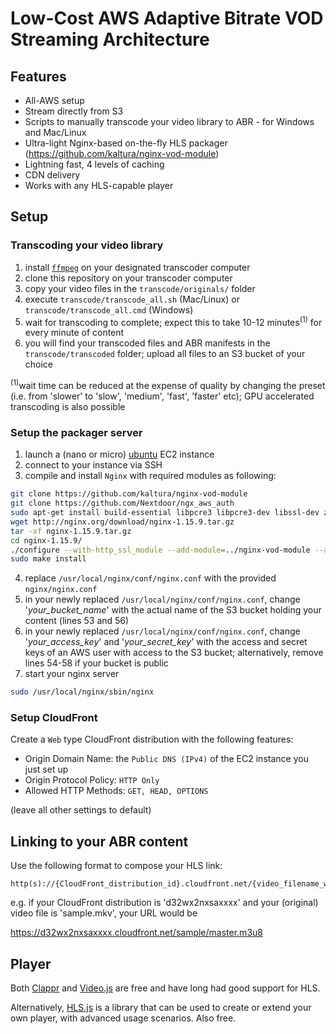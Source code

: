 # Low-Cost AWS Adaptive Bitrate VOD Streaming Architecture

## Features

* All-AWS setup
* Stream directly from S3
* Scripts to manually transcode your video library to ABR - for Windows and Mac/Linux
* Ultra-light Nginx-based on-the-fly HLS packager (https://github.com/kaltura/nginx-vod-module)
* Lightning fast, 4 levels of caching
* CDN delivery
* Works with any HLS-capable player


## Setup

### Transcoding your video library

1. install [`ffmpeg`](http://ffmpeg.org/download.html) on your designated transcoder computer
2. clone this repository on your transcoder computer
3. copy your video files in the `transcode/originals/` folder
4. execute `transcode/transcode_all.sh` (Mac/Linux) or `transcode/transcode_all.cmd` (Windows)
5. wait for transcoding to complete; expect this to take 10-12 minutes<sup>(1)</sup> for every minute of content
6. you will find your transcoded files and ABR manifests in the `transcode/transcoded` folder; upload all files to an S3 bucket of your choice

<sup>(1)</sup>wait time can be reduced at the expense of quality by changing the preset (i.e. from 'slower' to 'slow', 'medium', 'fast', 'faster' etc); GPU accelerated transcoding is also possible

### Setup the packager server

1. launch a (nano or micro) [ubuntu](https://cloud-images.ubuntu.com/locator/ec2) EC2 instance 
2. connect to your instance via SSH
3. compile and install `Nginx` with required modules as following:
```bash
git clone https://github.com/kaltura/nginx-vod-module
git clone https://github.com/Nextdoor/ngx_aws_auth
sudo apt-get install build-essential libpcre3 libpcre3-dev libssl-dev zlib1g-dev
wget http://nginx.org/download/nginx-1.15.9.tar.gz
tar -xf nginx-1.15.9.tar.gz
cd nginx-1.15.9/
./configure --with-http_ssl_module --add-module=../nginx-vod-module --add-module=../ngx_aws_auth
sudo make install
```
4. replace `/usr/local/nginx/conf/nginx.conf` with the provided `nginx/nginx.conf`
5. in your newly replaced `/usr/local/nginx/conf/nginx.conf`, change '*your_bucket_name*' with the actual name of the S3 bucket holding your content (lines 53 and 56)
6. in your newly replaced `/usr/local/nginx/conf/nginx.conf`, change '*your_access_key*' and '*your_secret_key*' with the access and secret keys of an AWS user with access to the S3 bucket; alternatively, remove lines 54-58 if your bucket is public
7. start your nginx server
```bash
sudo /usr/local/nginx/sbin/nginx
```

### Setup CloudFront

Create a `Web` type CloudFront distribution with the following features:
* Origin Domain Name: the `Public DNS (IPv4)` of the EC2 instance you just set up
* Origin Protocol Policy: `HTTP Only`
* Allowed HTTP Methods: `GET, HEAD, OPTIONS`

(leave all other settings to default)

## Linking to your ABR content

Use the following format to compose your HLS link:

	http(s)://{CloudFront_distribution_id}.cloudfront.net/{video_filename_without_extension}/master.m3u8

e.g. if your CloudFront distribution is 'd32wx2nxsaxxxx' and your (original) video file is 'sample.mkv', your URL would be

https://d32wx2nxsaxxxx.cloudfront.net/sample/master.m3u8

## Player

Both [Clappr](http://clappr.io/) and [Video.js](https://videojs.com/) are free and have long had good support for HLS.

Alternatively, [HLS.js](https://github.com/video-dev/hls.js/) is a library that can be used to create or extend your own player, with advanced usage scenarios. Also free.

